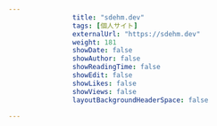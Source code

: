 ---
                title: "sdehm.dev"
                tags: [個人サイト]
                externalUrl: "https://sdehm.dev"
                weight: 181
                showDate: false
                showAuthor: false
                showReadingTime: false
                showEdit: false
                showLikes: false
                showViews: false
                layoutBackgroundHeaderSpace: false
                ---

